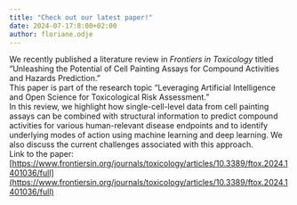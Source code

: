 ```yaml
---
title: "Check out our latest paper!"
date: 2024-07-17:8:00+02:00
author: floriane.odje
---
```


We recently published a literature review in *Frontiers in Toxicology* titled “Unleashing the Potential of Cell Painting Assays for Compound Activities and Hazards Prediction.”  
This paper is part of the research topic “Leveraging Artificial Intelligence and Open Science for Toxicological Risk Assessment.”  
In this review, we highlight how single-cell-level data from cell painting assays can be combined with structural information to predict compound activities for various human-relevant disease endpoints and to identify underlying modes of action using machine learning and deep learning. We also discuss the current challenges associated with this approach.  
Link to the paper: [https://www.frontiersin.org/journals/toxicology/articles/10.3389/ftox.2024.1401036/full](https://www.frontiersin.org/journals/toxicology/articles/10.3389/ftox.2024.1401036/full)